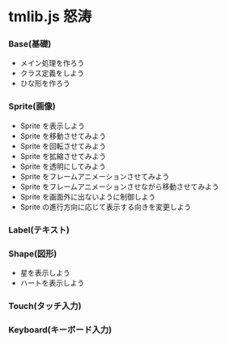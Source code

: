 # tmlib.js 怒涛



### Base(基礎)

- メイン処理を作ろう
- クラス定義をしよう
- ひな形を作ろう


### Sprite(画像)

- Sprite を表示しよう
- Sprite を移動させてみよう
- Sprite を回転させてみよう
- Sprite を拡縮させてみよう
- Sprite を透明にしてみよう
- Sprite をフレームアニメーションさせてみよう
- Sprite をフレームアニメーションさせながら移動させてみよう
- Sprite を画面外に出ないように制御しよう
- Sprite の進行方向に応じて表示する向きを変更しよう


### Label(テキスト)


### Shape(図形)

- 星を表示しよう
- ハートを表示しよう


### Touch(タッチ入力)


### Keyboard(キーボード入力)



